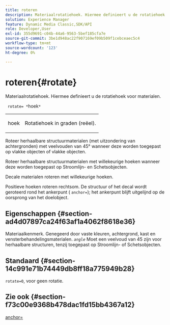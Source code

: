 ```yaml
---
title: roteren
description: Materiaalrotatiehoek. Hiermee definieert u de rotatiehoek voor materialen.
solution: Experience Manager
feature: Dynamic Media Classic,SDK/API
role: Developer,User
exl-id: 355d9691-c04b-44a6-9563-5bef185cfa7e
source-git-commit: 3be1d948ac22f907169ef09b509f1cebceaec5c4
workflow-type: tm+mt
source-wordcount: '123'
ht-degree: 0%

---
```


# roteren{#rotate}

Materiaalrotatiehoek. Hiermee definieert u de rotatiehoek voor materialen.

` rotate= *`hoek`*`

<table id="simpletable_F1A87ECD86E8429788825374A6882CB9"> 
 <tr class="strow"> 
  <td class="stentry"> <p> <span class="varname"> hoek </span> </p> </td> 
  <td class="stentry"> <p>Rotatiehoek in graden (reëel). </p> </td> 
 </tr> 
</table>

Roteer herhaalbare structuurmaterialen (met uitzondering van achtergronden) met veelvouden van 45° wanneer deze worden toegepast op vlakke objecten of vlakke objecten.

Roteer herhaalbare structuurmaterialen met willekeurige hoeken wanneer deze worden toegepast op Stroomlijn- en Schetsobjecten.

Decale materialen roteren met willekeurige hoeken.

Positieve hoeken roteren rechtsom. De structuur of het decal wordt geroteerd rond het ankerpunt ( `anchor=`); het ankerpunt blijft uitgelijnd op de oorsprong van het doelobject.

## Eigenschappen {#section-ad4d07897ca24f63af1a4062f8618e36}

Materiaalkenmerk. Genegeerd door vaste kleuren, achtergrond, kast en vensterbehandelingsmaterialen. *`angle`* Moet een veelvoud van 45 zijn voor herhaalbare structuren, tenzij toegepast op Stroomlijn- of Schetsobjecten.

## Standaard {#section-14c991e71b74449db8ff18a775949b28}

`rotate=0`, voor geen rotatie.

## Zie ook {#section-f73c00e9368b478dac1fd15bb4367a12}

[anchor=](../../../../../ir-api/http-protocol/image-rendering-api-ref/c-ir-http-protocol-ref/c-ir-http-protocol-command-reference/r-ir-http-anchor.md#reference-d53923d785c9442997dc7f2199524c26)
